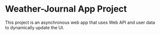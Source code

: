 # Weather-Journal App Project

This project is an asynchronous web app that uses Web API and user data to dynamically update the UI. 


